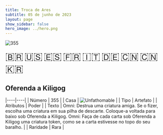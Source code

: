 ```yaml
---
title: Troca de Ares
subtitle: 05 de junho de 2023
layout: page
show_sidebar: false
hero_image: ../hero.png
---
```


![355](https://mastervault-storage-prod.s3.amazonaws.com/media/card_front/pt/600_355_24452806a962_pt.png)

<span title="Português" style="font-size: 32px;cursor: pointer;" onclick="javascript:document.querySelector('img[alt=\'355\']').src=document.querySelector('img[alt=\'355\']').src.replace(/card_front\/[^/]+/, 'card_front/pt').replace(/_[^/.0-9]+\.png/, '_pt.png')">🇧🇷</span>
<span title="English" style="font-size: 32px;cursor: pointer;" onclick="javascript:document.querySelector('img[alt=\'355\']').src=document.querySelector('img[alt=\'355\']').src.replace(/card_front\/[^/]+/, 'card_front/en').replace(/_[^/.0-9]+\.png/, '_en.png')">🇺🇸</span>
<span title="Español" style="font-size: 32px;cursor: pointer;" onclick="javascript:document.querySelector('img[alt=\'355\']').src=document.querySelector('img[alt=\'355\']').src.replace(/card_front\/[^/]+/, 'card_front/es').replace(/_[^/.0-9]+\.png/, '_es.png')">🇪🇸</span>
<span title="Français" style="font-size: 32px;cursor: pointer;" onclick="javascript:document.querySelector('img[alt=\'355\']').src=document.querySelector('img[alt=\'355\']').src.replace(/card_front\/[^/]+/, 'card_front/fr').replace(/_[^/.0-9]+\.png/, '_fr.png')">🇫🇷</span>
<span title="Italiano" style="font-size: 32px;cursor: pointer;" onclick="javascript:document.querySelector('img[alt=\'355\']').src=document.querySelector('img[alt=\'355\']').src.replace(/card_front\/[^/]+/, 'card_front/it').replace(/_[^/.0-9]+\.png/, '_it.png')">🇮🇹</span>
<span title="Deutsche" style="font-size: 32px;cursor: pointer;" onclick="javascript:document.querySelector('img[alt=\'355\']').src=document.querySelector('img[alt=\'355\']').src.replace(/card_front\/[^/]+/, 'card_front/de').replace(/_[^/.0-9]+\.png/, '_de.png')">🇩🇪</span>
<span title="简体中文" style="font-size: 32px;cursor: pointer;" onclick="javascript:document.querySelector('img[alt=\'355\']').src=document.querySelector('img[alt=\'355\']').src.replace(/card_front\/[^/]+/, 'card_front/zh-hans').replace(/_[^/.0-9]+\.png/, '_zh-hans.png')">🇨🇳</span>
<span title="繁體中文" style="font-size: 32px;cursor: pointer;" onclick="javascript:document.querySelector('img[alt=\'355\']').src=document.querySelector('img[alt=\'355\']').src.replace(/card_front\/[^/]+/, 'card_front/zh-hant').replace(/_[^/.0-9]+\.png/, '_zh-hant.png')">🇨🇳</span>
<span title="한국어" style="font-size: 32px;cursor: pointer;" onclick="javascript:document.querySelector('img[alt=\'355\']').src=document.querySelector('img[alt=\'355\']').src.replace(/card_front\/[^/]+/, 'card_front/ko').replace(/_[^/.0-9]+\.png/, '_ko.png')">🇰🇷</span>

## Oferenda a Kiligog

|----|----|
| Número | 355 |
| Casa | ![Unfathomable](https://archonarcana.com/images/thumb/1/10/Unfathomable.png/22px-Unfathomable.png "Abissais") |
| Tipo | Artefato |
| Atributos | Poder |
| Texto | Omni: Destrua uma criatura amiga. Se o fizer, escolha uma criatura em sua pilha de descarte. Coloque-a voltada para baixo sob Oferenda a Kiligog. Omni: Faça de cada carta sob Oferenda a Kiligog uma criatura token, como se a carta estivesse no topo do seu baralho. |
| Raridade | Rara |
